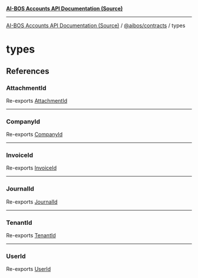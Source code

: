 [**AI-BOS Accounts API Documentation (Source)**](../../../README.md)

***

[AI-BOS Accounts API Documentation (Source)](../../../README.md) / [@aibos/contracts](../README.md) / types

# types

## References

### AttachmentId

Re-exports [AttachmentId](../type-aliases/AttachmentId.md)

***

### CompanyId

Re-exports [CompanyId](../type-aliases/CompanyId.md)

***

### InvoiceId

Re-exports [InvoiceId](../type-aliases/InvoiceId.md)

***

### JournalId

Re-exports [JournalId](../type-aliases/JournalId.md)

***

### TenantId

Re-exports [TenantId](../type-aliases/TenantId.md)

***

### UserId

Re-exports [UserId](../type-aliases/UserId.md)
